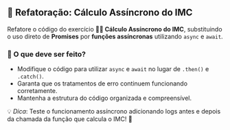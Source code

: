 ## 🔄 Refatoração: Cálculo Assíncrono do IMC  

Refatore o código do exercício **🏋️‍♂️ Cálculo Assíncrono do IMC**, substituindo o uso direto de **Promises** por **funções assíncronas** utilizando `async` e `await`.  

### 📌 O que deve ser feito?  

- Modifique o código para utilizar `async` e `await` no lugar de `.then()` e `.catch()`.  
- Garanta que os tratamentos de erro continuem funcionando corretamente.  
- Mantenha a estrutura do código organizada e compreensível.  

💡 *Dica*: Teste o funcionamento assíncrono adicionando logs antes e depois da chamada da função que calcula o IMC! 🚀  
